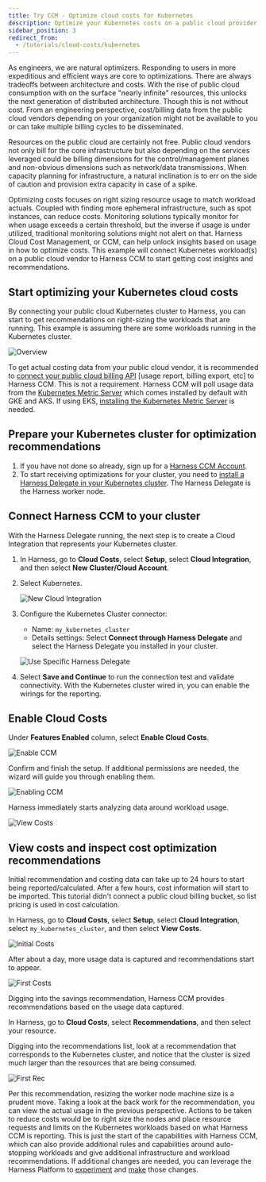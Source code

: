```yaml
---
title: Try CCM - Optimize cloud costs for Kubernetes
description: Optimize your Kubernetes costs on a public cloud provider.
sidebar_position: 3
redirect_from:
  - /tutorials/cloud-costs/kubernetes
---
```


<CTABanner
  buttonText="Learn More"
  title="Continue your learning journey."
  tagline="Take a Cloud Cost Management Certification today!"
  link="/university/certifications/cloud-cost-management"
  closable={true}
  target="_self"
/>

As engineers, we are natural optimizers. Responding to users in more expeditious and efficient ways are core to optimizations. There are always tradeoffs between architecture and costs. With the rise of public cloud consumption with on the surface "nearly infinite" resources, this unlocks the next generation of distributed architecture. Though this is not without cost. From an engineering perspective, cost/billing data from the public cloud vendors depending on your organization might not be available to you or can take multiple billing cycles to be disseminated.

Resources on the public cloud are certainly not free. Public cloud vendors not only bill for the core infrastructure but also depending on the services leveraged could be billing dimensions for the control/management planes and non-obvious dimensions such as network/data transmissions. When capacity planning for infrastructure, a natural inclination is to err on the side of caution and provision extra capacity in case of a spike.

Optimizing costs focuses on right sizing resource usage to match workload actuals. Coupled with finding more ephemeral infrastructure, such as spot instances, can reduce costs. Monitoring solutions typically monitor for when usage exceeds a certain threshold, but the inverse if usage is under utilized, traditional monitoring solutions might not alert on that. Harness Cloud Cost Management, or CCM, can help unlock insights based on usage in how to optimize costs. This example will connect Kubernetes workload(s) on a public cloud vendor to Harness CCM to start getting cost insights and recommendations.

## Start optimizing your Kubernetes cloud costs

By connecting your public cloud Kubernetes cluster to Harness, you can start to get recommendations on right-sizing the workloads that are running. This example is assuming there are some workloads running in the Kubernetes cluster.

![Overview](./static/first-kubernetes-ccm-tutorial/overview.png)

To get actual costing data from your public cloud vendor, it is recommended to [connect your public cloud billing API](https://docs.harness.io/article/80vbt5jv0q-set-up-cost-visibility-for-aws) [usage report, billing export, etc] to Harness CCM. This is not a requirement. Harness CCM will poll usage data from the [Kubernetes Metric Server](https://github.com/kubernetes-sigs/metrics-server) which comes installed by default with GKE and AKS. If using EKS, [installing the Kubernetes Metric Server](https://docs.aws.amazon.com/eks/latest/userguide/metrics-server.html) is needed.

## Prepare your Kubernetes cluster for optimization recommendations

1. If you have not done so already, sign up for a [Harness CCM Account](https://app.harness.io/auth/#/signup/?module=ce&?utm_source=website&utm_medium=harness-developer-hub&utm_campaign=ccm-plg&utm_content=get-started).
1. To start receiving optimizations for your cluster, you need to [install a Harness Delegate in your Kubernetes cluster](/docs/platform/get-started/tutorials/install-delegate.md). The Harness Delegate is the Harness worker node.

## Connect Harness CCM to your cluster

With the Harness Delegate running, the next step is to create a Cloud Integration that represents your Kubernetes cluster.

1. In Harness, go to **Cloud Costs**, select **Setup**, select **Cloud Integration**, and then select **New Cluster/Cloud Account**.

2. Select Kubernetes.

   ![New Cloud Integration](./static/first-kubernetes-ccm-tutorial/new_cloud_int.png)

3. Configure the Kubernetes Cluster connector:

   * Name: `my_kubernetes_cluster`
   * Details settings: Select **Connect through Harness Delegate** and select the Harness Delegate you installed in your cluster.

   ![Use Specific Harness Delegate](./static/first-kubernetes-ccm-tutorial/use_delegate.png)

4. Select **Save and Continue** to run the connection test and validate connectivity. With the Kubernetes cluster wired in, you can enable the wirings for the reporting.

## Enable Cloud Costs

Under **Features Enabled** column, select **Enable Cloud Costs**.

![Enable CCM](./static/first-kubernetes-ccm-tutorial/enable_ccm.png)

Confirm and finish the setup. If additional permissions are needed, the wizard will guide you through enabling them.

![Enabling CCM](./static/first-kubernetes-ccm-tutorial/enabling_ccm.png)

Harness immediately starts analyzing data around workload usage.

![View Costs](./static/first-kubernetes-ccm-tutorial/view_costs.png)

## View costs and inspect cost optimization recommendations

Initial recommendation and costing data can take up to 24 hours to start being reported/calculated. After a few hours, cost information will start to be imported. This tutorial didn't connect a public cloud billing bucket, so list pricing is used in cost calculation.

In Harness, go to **Cloud Costs**, select **Setup**, select **Cloud Integration**, select `my_kubernetes_cluster`, and then select **View Costs**.

![Initial Costs](./static/first-kubernetes-ccm-tutorial/init_costs.png)

After about a day, more usage data is captured and recommendations start to appear.

![First Costs](./static/first-kubernetes-ccm-tutorial/first_costs.png)

Digging into the savings recommendation, Harness CCM provides recommendations based on the usage data captured.

In Harness, go to **Cloud Costs**, select **Recommendations**, and then select your resource.

Digging into the recommendations list, look at a recommendation that corresponds to the Kubernetes cluster, and notice that the cluster is sized much larger than the resources that are being consumed.

![First Rec](./static/first-kubernetes-ccm-tutorial/first_rec.png)

Per this recommendation, resizing the worker node machine size is a prudent move. Taking a look at the back work for the recommendation, you can view the actual usage in the previous perspective. Actions to be taken to reduce costs would be to right size the nodes and place resource requests and limits on the Kubernetes workloads based on what Harness CCM is reporting. This is just the start of the capabilities with Harness CCM, which can also provide additional rules and capabilities around auto-stopping workloads and give additional infrastructure and workload recommendations. If additional changes are needed, you can leverage the Harness Platform to [experiment](/docs/feature-flags) and [make](/docs/continuous-delivery) those changes.
